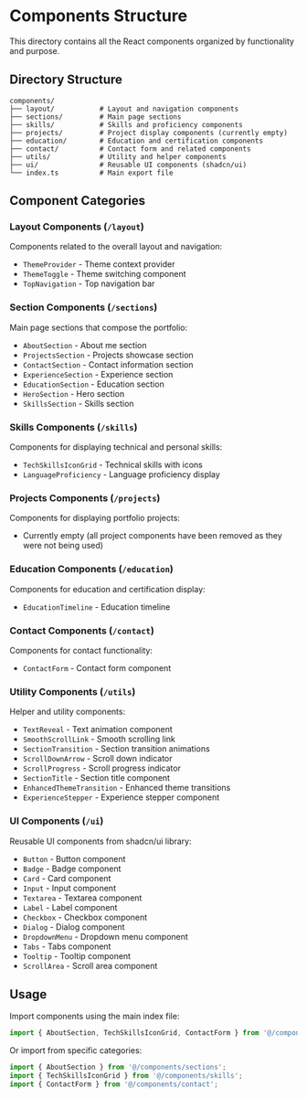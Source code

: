 # Components Structure

This directory contains all the React components organized by functionality and purpose.

## Directory Structure

```
components/
├── layout/           # Layout and navigation components
├── sections/         # Main page sections
├── skills/           # Skills and proficiency components
├── projects/         # Project display components (currently empty)
├── education/        # Education and certification components
├── contact/          # Contact form and related components
├── utils/            # Utility and helper components
├── ui/               # Reusable UI components (shadcn/ui)
└── index.ts          # Main export file
```

## Component Categories

### Layout Components (`/layout`)
Components related to the overall layout and navigation:
- `ThemeProvider` - Theme context provider
- `ThemeToggle` - Theme switching component
- `TopNavigation` - Top navigation bar

### Section Components (`/sections`)
Main page sections that compose the portfolio:
- `AboutSection` - About me section
- `ProjectsSection` - Projects showcase section
- `ContactSection` - Contact information section
- `ExperienceSection` - Experience section
- `EducationSection` - Education section
- `HeroSection` - Hero section
- `SkillsSection` - Skills section

### Skills Components (`/skills`)
Components for displaying technical and personal skills:
- `TechSkillsIconGrid` - Technical skills with icons
- `LanguageProficiency` - Language proficiency display

### Projects Components (`/projects`)
Components for displaying portfolio projects:
- Currently empty (all project components have been removed as they were not being used)

### Education Components (`/education`)
Components for education and certification display:
- `EducationTimeline` - Education timeline

### Contact Components (`/contact`)
Components for contact functionality:
- `ContactForm` - Contact form component

### Utility Components (`/utils`)
Helper and utility components:
- `TextReveal` - Text animation component
- `SmoothScrollLink` - Smooth scrolling link
- `SectionTransition` - Section transition animations
- `ScrollDownArrow` - Scroll down indicator
- `ScrollProgress` - Scroll progress indicator
- `SectionTitle` - Section title component
- `EnhancedThemeTransition` - Enhanced theme transitions
- `ExperienceStepper` - Experience stepper component

### UI Components (`/ui`)
Reusable UI components from shadcn/ui library:
- `Button` - Button component
- `Badge` - Badge component
- `Card` - Card component
- `Input` - Input component
- `Textarea` - Textarea component
- `Label` - Label component
- `Checkbox` - Checkbox component
- `Dialog` - Dialog component
- `DropdownMenu` - Dropdown menu component
- `Tabs` - Tabs component
- `Tooltip` - Tooltip component
- `ScrollArea` - Scroll area component

## Usage

Import components using the main index file:

```typescript
import { AboutSection, TechSkillsIconGrid, ContactForm } from '@/components';
```

Or import from specific categories:

```typescript
import { AboutSection } from '@/components/sections';
import { TechSkillsIconGrid } from '@/components/skills';
import { ContactForm } from '@/components/contact';
```
